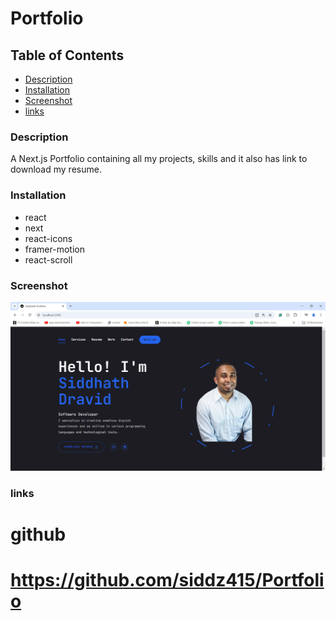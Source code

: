 # Portfolio

## Table of Contents
* [Description](#description)
* [Installation](#installation)
* [Screenshot](#screenshot)
* [links](#links)


### Description
A Next.js Portfolio containing all my projects, skills and it also has link to download my resume.


### Installation
* react
* next
* react-icons
* framer-motion
* react-scroll


### Screenshot
![Screenshot of the Site](./portfolio/public/assets/react.png)

### links
# github
# https://github.com/siddz415/Portfolio